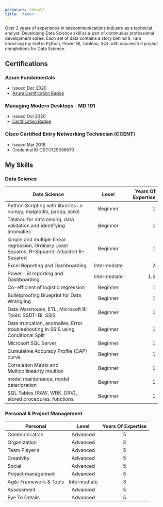 ```yaml
---
permalink: /about/
title: "About"
---
```


Over 2 years of experience in telecommunications industry as a technical analyst. Developing Data Science skill as a part of continuous professional development spree. Each set of data contains a story behind it. I am enriching my skill in Python, Power BI, Tableau, SQL with successfull project completions for Data Science.

## Certifications

### Azure Fundamentals				
* Issued Dec 2020						      			
* [Azure Certification Badge](https://www.credly.com/badges/83502229-5297-47ea-9836-e36a30cde3d8?source=linked_in_profile)

### Managing Modern Desktops - MD 101
* Issued Oct 2020
* [Certification Badge](https://www.credly.com/badges/a8c1c4f6-ad66-4c8c-b9ca-1dfe3889bfcc?source=linked_in_profile)

### Cisco Certified Entry Networking Technician (CCENT)
* Issued Mar 2018
* Credential ID CSCO129086670

## My Skills

### Data Science

| Data Science                                                                                  | Level                  | Years Of Expertise               |
| --------------------------------------------------------------------------------------------- |:----------------------:| --------------------------------:|
| Python Scripting with libraries i.e. numpy, matplotlib, panda, scikit                         | Beginner               | 1                                |
| Tableau for data mining, data validation and identifying anomalies                            | Beginner               | 1                                |
| simple and multiple linear regression, Ordinary Least Squares, R-Squared, Adjusted R-Squared  | Beginner               | 1                                |  
| Excel Reporting and Dashboarding                                                              | Intermediate           | 2                                |
| Power- BI reporting and Dashboarding                                                          | Intermediate           | 1.5                                |
| Co-efficient of logistic regression                                                           | Beginner               | 1                                |
| Bulletproofing Blueprint for Data Wrangling                                                   | Beginner               | 1                                |
| Data Warehouse, ETL, Microsoft BI Tools: SSDT-BI, SSIS                                        | Beginner               | 1                                | 
| Data truncation, anomalies, Error troubleshooting in SSIS using Conditional Split             | Beginner               | 1                                |
| Microsoft SQL Server                                                                          | Beginner               | 1                                |
| Cumulative Accuracy Profile (CAP) curve                                                       | Beginner               | 1                                | 
| Correlation Matrix and Multicollinearity Intuition                                            | Beginner               | 1                                |
| model maintenance, model deterioration                                                        | Beginner               | 1                                |
| SQL Tables (RAW, WRK, DRV), stored procedures, functions                                      | Beginner               | 1                                | 




### Personal & Project Management
 
| Personal                                                                                    | Level                            | Years Of Expertise               |
| ------------------------------------------------------------------------------------------- |:--------------------------------:| :-------------------------------:|
| Communication                                                                               | Advanced                         | 5                               |
| Organization                                                                                | Advanced                         | 5                               |
| Team Player s                                                                               | Advanced                         | 5                               |
| Creativity                                                                                  | Advanced                         | 5                               |
| Social                                                                                      | Advanced                         | 5                               |
| Project management                                                                          | Advanced                         | 5                               |
| Agile Framework & Tools                                                                     | Intermediate                     | 3                               |
| Assessment                                                                                  | Advanced                         | 5                               |
| Eye To Details                                                                              | Advanced                         | 5                               |





  